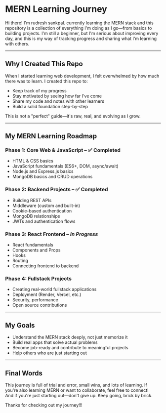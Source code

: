 

# MERN Learning Journey

Hi there! I'm rudresh sankpal. currently learning the MERN stack and this repository is a collection of everything I'm doing as I go—from basics to building projects. I'm still a beginner, but I'm serious about improving every day, and this is my way of tracking progress and sharing what I'm learning with others.

---

## Why I Created This Repo

When I started learning web development, I felt overwhelmed by how much there was to learn. I created this repo to:

- Keep track of my progress
- Stay motivated by seeing how far I've come
- Share my code and notes with other learners
- Build a solid foundation step-by-step

This is not a "perfect" guide—it's raw, real, and evolving as I grow.

---

## My MERN Learning Roadmap

### Phase 1: Core Web & JavaScript – ✅ Completed  
- HTML & CSS basics  
- JavaScript fundamentals (ES6+, DOM, async/await)  
- Node.js and Express.js basics  
- MongoDB basics and CRUD operations

### Phase 2: Backend Projects – ✅ Completed  
- Building REST APIs  
- Middleware (custom and built-in)  
- Cookie-based authentication  
- MongoDB relationships  
- JWTs and authentication flows

### Phase 3: React Frontend – *In Progress* 
- React fundamentals  
- Components and Props  
- Hooks  
- Routing  
- Connecting frontend to backend

### Phase 4: Fullstack Projects  
- Creating real-world fullstack applications  
- Deployment (Render, Vercel, etc.)  
- Security, performance  
- Open source contributions

---


## My Goals

- Understand the MERN stack deeply, not just memorize it
- Build real apps that solve actual problems
- Become job-ready and contribute to meaningful projects
- Help others who are just starting out

---

## Final Words

This journey is full of trial and error, small wins, and lots of learning. If you're also learning MERN or want to collaborate, feel free to connect!  
And if you're just starting out—don't give up. Keep going, brick by brick.

Thanks for checking out my journey!!!

